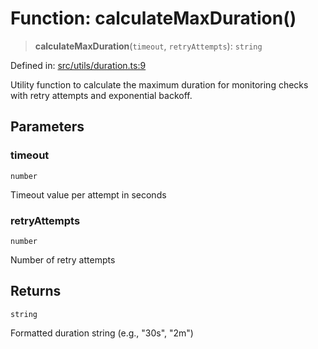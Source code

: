 # Function: calculateMaxDuration()

> **calculateMaxDuration**(`timeout`, `retryAttempts`): `string`

Defined in: [src/utils/duration.ts:9](https://github.com/Nick2bad4u/Uptime-Watcher/blob/8a1973382d5fe14c52996ecda381894eb7ecd4a6/src/utils/duration.ts#L9)

Utility function to calculate the maximum duration for monitoring checks
with retry attempts and exponential backoff.

## Parameters

### timeout

`number`

Timeout value per attempt in seconds

### retryAttempts

`number`

Number of retry attempts

## Returns

`string`

Formatted duration string (e.g., "30s", "2m")
